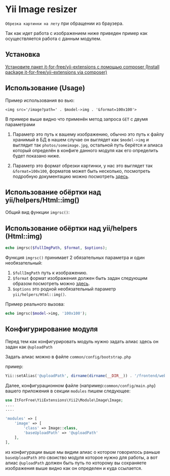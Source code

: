 # Yii Image resizer

`Обрезка картинки на лету` при обращении из браузера.

Так как идет работа с изображением ниже приведен пример как осуществляется работа с данным модулем.

## Установка 

[Установите пакет it-for-free/yii-extensions с помощью composer (Install package it-for-free/yii-extensions via composer)](/README.md)

## Использование (Usage)

Пример использования во вью:

`<img src='/image?path=' . $model->img . '&format=100x100'>`

В примере выше видно что применён метод запроса `GET` с двумя параметрами

1. Параметр это путь к вашему изображению, обычно это путь к файлу хранимый в БД 
в нашем случае он выглядет как `$model->img` и выглядит так `photos/someimage.jpg`, 
остальной путь берётся и алиаса который определён в конфиге данного модуля как его 
определить будет показано ниже.

2. Параметр это формат обрезки картинки, у нас это выглядет так `&format=100x100`, 
форматов может быть несколько, посмотреть подробную документацию можно посмотреть 
[здесь](https://github.com/it-for-free/rusphp/blob/master/src/File/Image/README.md).


## Использование обёртки над yii/helpers/Html::img()

Общий вид функции `imgrsc()`:
## Использование обёртки над yii/helpers (Html::img)

```php
echo imgrsc($fullImgPath, $format, $options);
```


Функция `imgrsc()` принимает 2 обязательных параметра и один необязательный:
1. `$fullImgPath` путь к изображению.
2. `$format` формат изображения должен быть задан следующим образом посмотреть можно
[здесь](https://github.com/it-for-free/rusphp/blob/master/src/File/Image/README.md).
3. `$options` это родной необязательный параметр `yii/helpers/Html::img()`.

Пример реального вызова:

```php
echo imgrsc($model->img, '100x100');
```



## Конфигурирование модуля

Перед тем как конфигурировать модуль нужно задать алиас здесь он задан как `@uploadPath`

Задать алиас можно в файле `common/config/bootstrap.php`

пример:

```php
Yii::setAlias('@uploadPath', dirname(dirname(__DIR__)) . '/frontend/web/uploads');
```
       
Далее,  конфигурационном файле (например:`common/config/main.php`)
вашего приложения в секции `modules` пишем следующее:

```php
use ItForFree\YiiExtensions\Yii2\Module\Image\Image;
....
....

'modules' => [
    'image' => [
        'class' => Image::class,
        'baseUploadPath' => '@uploadPath'
    ], 
],                                                                                 
```
                                                                            
из конфигурации выше мы видим алиас о котором говорилось раньше `baseUploadPath`
это своиство модуля которое нужно для работы, а вот алиас `@uploadPath` 
должен быть путь по которому вы сохраняете изображения выше видно как он определен и куда ссылается.